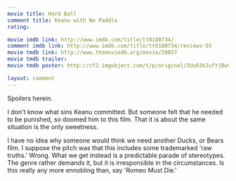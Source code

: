 ```yaml
---
movie title: Hard Ball
comment title: Keanu with No Paddle
rating: 

movie imdb link: http://www.imdb.com/title/tt0180734/
comment imdb link: http://www.imdb.com/title/tt0180734/reviews-55
movie tmdb link: http://www.themoviedb.org/movie/20857
movie tmdb trailer: 
movie tmdb poster: http://cf2.imgobject.com/t/p/original/3UuO3hJufYjBwVqAihMkNMTcbsm.jpg

layout: comment
---
```


Spoilers herein.

I don't know what sins Keanu committed. But someone felt that he needed to be punished, so doomed him to this film. That it is about the same situation is the only sweetness.

I have no idea why someone would think we need another Ducks, or Bears film. I suppose the pitch was that this includes some trademarked 'raw truths.' Wrong. What we get instead is a predictable parade of stereotypes. The genre rather demands it, but it is irresponsible in the circumstances. Is this really any more ennobling than, say 'Romeo Must Die.'